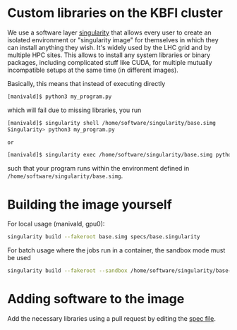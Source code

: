 # Custom libraries on the KBFI cluster

We use a software layer [singularity](https://sylabs.io/singularity/) that allows every user to create an isolated environment or "singularity image" for themselves in which they can install anything they wish. It's widely used by the LHC grid and by multiple HPC sites.
This allows to install any system libraries or binary packages, including complicated stuff like CUDA, for multiple mutually incompatible setups at the same time (in different images).

Basically, this means that instead of executing directly

``` bash
[manivald]$ python3 my_program.py
```

which will fail due to missing libraries, you run

```bash
[manivald]$ singularity shell /home/software/singularity/base.simg
Singularity> python3 my_program.py

or

[manivald]$ singularity exec /home/software/singularity/base.simg python3 my_program.py
```

such that your program runs within the environment defined in `/home/software/singularity/base.simg`.

# Building the image yourself

For local usage (manivald, gpu0):
```bash
singularity build --fakeroot base.simg specs/base.singularity
```

For batch usage where the jobs run in a container, the sandbox mode must be used
```bash
singularity build --fakeroot --sandbox /home/software/singularity/base-2022-XX-XX specs/base.singularity
```

# Adding software to the image
Add the necessary libraries using a pull request by editing the [spec file](specs).
